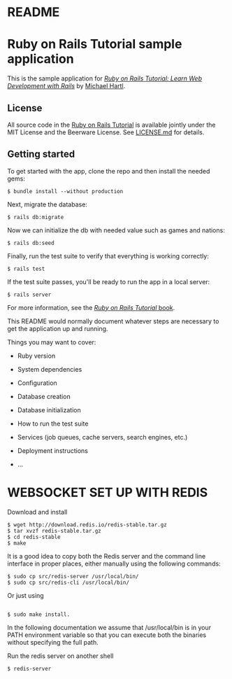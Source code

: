 # README

# Ruby on Rails Tutorial sample application

This is the sample application for
[*Ruby on Rails Tutorial:
Learn Web Development with Rails*](http://www.railstutorial.org/)
by [Michael Hartl](http://www.michaelhartl.com/).

## License

All source code in the [Ruby on Rails Tutorial](http://railstutorial.org/)
is available jointly under the MIT License and the Beerware License. See
[LICENSE.md](LICENSE.md) for details.

## Getting started

To get started with the app, clone the repo and then install the needed gems:

```
$ bundle install --without production
```

Next, migrate the database:

```
$ rails db:migrate
```
Now we can initialize the db with needed value such as games and nations:
```
$ rails db:seed
```


Finally, run the test suite to verify that everything is working correctly:

```
$ rails test
```

If the test suite passes, you'll be ready to run the app in a local server:

```
$ rails server
```

For more information, see the
[*Ruby on Rails Tutorial* book](http://www.railstutorial.org/book).

This README would normally document whatever steps are necessary to get the
application up and running.

Things you may want to cover:

* Ruby version

* System dependencies

* Configuration

* Database creation

* Database initialization

* How to run the test suite

* Services (job queues, cache servers, search engines, etc.)

* Deployment instructions

* ...


# WEBSOCKET SET UP WITH REDIS 

Download and install

```
$ wget http://download.redis.io/redis-stable.tar.gz
$ tar xvzf redis-stable.tar.gz
$ cd redis-stable
$ make
```
It is a good idea to copy both the Redis server and the command line interface in proper places, either manually using the following commands:

```
$ sudo cp src/redis-server /usr/local/bin/
$ sudo cp src/redis-cli /usr/local/bin/

```
Or just using 

```

$ sudo make install.

```

In the following documentation we assume that /usr/local/bin is in your PATH environment variable so that you can execute both the binaries without specifying the full path.

Run the redis server on another shell 

```
$ redis-server
```





